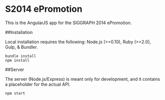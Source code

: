 S2014 ePromotion
===

This is the AngularJS app for the SIGGRAPH 2014 ePromotion.

##Installation

Local installation requires the following: Node.js (>=0.10), Ruby (>=2.0), Gulp, & Bundler.

```
bundle install
npm install
```

##Server

The server (Node.js/Express) is meant only for development, and it contains a placeholder for the actual API.

```
npm start
```


